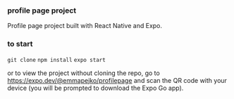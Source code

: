 ### profile page project

Profile page project built with React Native and Expo.

### to start

  `git clone`
  `npm install`
  `expo start`

or to view the project without cloning the repo, go to https://expo.dev/@emmapejko/profilepage and scan the QR code with your device (you will be prompted to download the Expo Go app).
